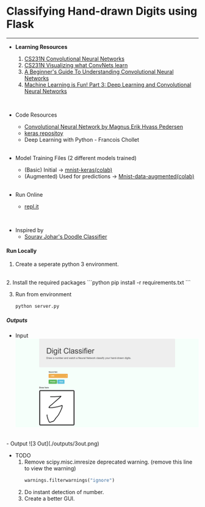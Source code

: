 # Classifying Hand-drawn Digits using Flask
---------

* <b>Learning Resources</b>
  
    1. [CS231N Convolutional Neural Networks](http://cs231n.github.io/convolutional-networks/)
    2. [CS231N Visualizing what ConvNets learn](http://cs231n.github.io/understanding-cnn/)
    3. [A  Beginner's Guide To Understanding Convolutional Neural Networks](https://adeshpande3.github.io/adeshpande3.github.io/A-Beginner's-Guide-To-Understanding-Convolutional-Neural-Networks/)
    4. [Machine Learning is Fun! Part 3: Deep Learning and Convolutional Neural Networks](https://medium.com/@ageitgey/machine-learning-is-fun-part-3-deep-learning-and-convolutional-neural-networks-f40359318721)  
<br>

* Code Resources
  * [Convolutional Neural Network by Magnus Erik Hvass Pedersen](https://nbviewer.jupyter.org/github/Hvass-Labs/TensorFlow-Tutorials/blob/master/02_Convolutional_Neural_Network.ipynb)
  * [keras repositoy](https://github.com/keras-team/keras/blob/master/examples/mnist_cnn.py)
  * Deep Learning with Python - Francois Chollet
  <br>

* Model Training Files (2 different models trained)
  * (Basic) Initial -> [mnist-keras(colab)](https://colab.research.google.com/drive/1kJBrQ-jHNb9LLnbFKJAjp-MqZuGzbgor#forceEdit=true&offline=true&sandboxMode=true)
  * (Augmented) Used for predictions -> [Mnist-data-augmented(colab)](https://colab.research.google.com/drive/1UJjljA9TBmA_YNhfxe4wn_CwfVFYgaUK#forceEdit=true&offline=true&sandboxMode=true) 
  <br>

* Run Online
    * [repl.it](https://repl.it/@VaibhavSingh4/Classifying-hand-written-images)
<br>

* Inspired by
  * [Sourav Johar's Doodle Classifier](https://github.com/SouravJohar/doodle-classifier)   


#### Run Locally

1. Create a seperate python 3 environment.
<br>
2. Install the required packages
    ```python
    pip install -r requirements.txt
    ```

3. Run from environment
    ```python
    python server.py
    ```
##### Outputs
- Input
    ![3 input](./outputs/3.png)
<br>
- Output
    ![3 Out](./outputs/3out.png)


* TODO
    1. Remove scipy.misc.imresize deprecated warning.
        (remove this line to view the warning)
        ```python
        warnings.filterwarnings("ignore")
        ```
    2. Do instant detection of number.
    3. Create a better GUI.


